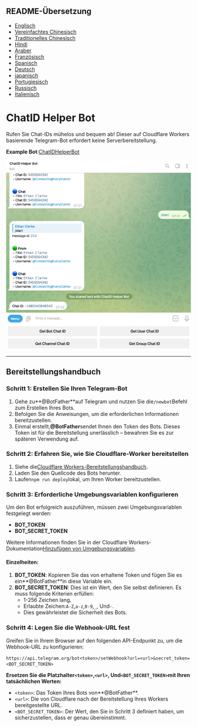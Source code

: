 ## README-Übersetzung

-   [Englisch](README.md)
-   [Vereinfachtes Chinesisch](README.zh-CN.md)
-   [Traditionelles Chinesisch](README.zh-TW.md)
-   [Hindi](README.hi.md)
-   [Araber](README.ar.md)
-   [Französisch](README.fr.md)
-   [Spanisch](README.es.md)
-   [Deutsch](README.de.md)
-   [japanisch](README.ja.md)
-   [Portugiesisch](README.pt.md)
-   [Russisch](README.ru.md)
-   [Italienisch](README.it.md)

# ChatID Helper Bot

Rufen Sie Chat-IDs mühelos und bequem ab! Dieser auf Cloudflare Workers basierende Telegram-Bot erfordert keine Serverbereitstellung.

**Example Bot**:[ChatIDHelperBot](https://t.me/ChatIDHelperBot)

![screenshot](https://raw.githubusercontent.com/CECEthanClarke/get-chatid-bot-cf-worker/refs/heads/main/other/screenshot.jpg)

* * *

## Bereitstellungshandbuch

### Schritt 1: Erstellen Sie Ihren Telegram-Bot

1.  Gehe zu**@BotFather**auf Telegram und nutzen Sie die`/newbot`Befehl zum Erstellen Ihres Bots.
2.  Befolgen Sie die Anweisungen, um die erforderlichen Informationen bereitzustellen.
3.  Einmal erstellt,**@BotFather**sendet Ihnen den Token des Bots. Dieses Token ist für die Bereitstellung unerlässlich – bewahren Sie es zur späteren Verwendung auf.

### Schritt 2: Erfahren Sie, wie Sie Cloudflare-Worker bereitstellen

1.  Siehe die[Cloudflare Workers-Bereitstellungshandbuch](https://developers.cloudflare.com/workers/get-started/guide/).
2.  Laden Sie den Quellcode des Bots herunter.
3.  Laufen`npm run deploy`lokal, um Ihren Worker bereitzustellen.

### Schritt 3: Erforderliche Umgebungsvariablen konfigurieren

Um den Bot erfolgreich auszuführen, müssen zwei Umgebungsvariablen festgelegt werden:

-   **BOT_TOKEN**
-   **BOT_SECRET_TOKEN**

Weitere Informationen finden Sie in der Cloudflare Workers-Dokumentation[Hinzufügen von Umgebungsvariablen](https://developers.cloudflare.com/workers/configuration/environment-variables/#add-environment-variables-via-the-dashboard).

#### Einzelheiten:

1.  **BOT_TOKEN**: Kopieren Sie das von erhaltene Token und fügen Sie es ein**@BotFather**in diese Variable ein.
2.  **BOT_SECRET_TOKEN**: Dies ist ein Wert, den Sie selbst definieren. Es muss folgende Kriterien erfüllen:
    -   1-256 Zeichen lang.
    -   Erlaubte Zeichen:`A-Z`,`a-z`,`0-9`,`_`, Und`-`.
    -   Dies gewährleistet die Sicherheit des Bots.

### Schritt 4: Legen Sie die Webhook-URL fest

Greifen Sie in Ihrem Browser auf den folgenden API-Endpunkt zu, um die Webhook-URL zu konfigurieren:

    https://api.telegram.org/bot<token>/setWebhook?url=<url>&secret_token=<BOT_SECRET_TOKEN>

**Ersetzen Sie die Platzhalter`<token>`,`<url>`, Und`<BOT_SECRET_TOKEN>`mit Ihren tatsächlichen Werten:**

-   `<token>`: Das Token Ihres Bots von**@BotFather**.
-   `<url>`: Die von Cloudflare nach der Bereitstellung Ihres Workers bereitgestellte URL.
-   `<BOT_SECRET_TOKEN>`: Der Wert, den Sie in Schritt 3 definiert haben, um sicherzustellen, dass er genau übereinstimmt.
